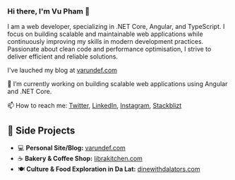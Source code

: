 ### Hi there, I'm Vu Pham 👋

I am a web developer, specializing in .NET Core, Angular, and TypeScript. I focus on building scalable and maintainable web applications while continuously improving my skills in modern development practices. Passionate about clean code and performance optimisation, I strive to deliver efficient and reliable solutions.

I've lauched my blog at [varundef.com](https://www.varundef.com) 

🌱 I’m currently working on building scalable web applications using Angular and .NET Core.

📫 How to reach me: [Twitter](https://twitter.com/anhvupt), [LinkedIn](https://www.linkedin.com/in/anhvupt), [Instagram](https://www.instagram.com/_anhvupt), [Stackblizt](https://stackblitz.com/@anhvupt)

## 📌 Side Projects  
- 💻 **Personal Site/Blog:** [varundef.com](https://www.varundef.com/about)  
- ☕ **Bakery & Coffee Shop:** [librakitchen.com](https://www.librakitchen.com)  
- 🍽️ **Culture & Food Exploration in Da Lat:** [dinewithdalators.com](https://www.dinewithdalators.com)  


